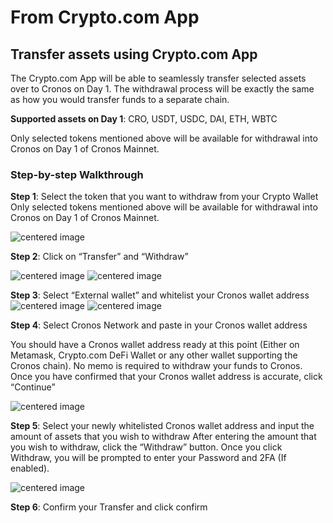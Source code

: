 # From Crypto.com App

## Transfer assets using Crypto.com App

The Crypto.com App will be able to seamlessly transfer selected assets over to Cronos on Day 1. The withdrawal process will be exactly the same as how you would transfer funds to a separate chain.

**Supported assets on Day 1**: CRO, USDT, USDC, DAI, ETH, WBTC

Only selected tokens mentioned above will be available for withdrawal into Cronos on Day 1 of Cronos Mainnet.

### Step-by-step Walkthrough

**Step 1**: Select the token that you want to withdraw from your Crypto Wallet Only selected tokens mentioned above will be available for withdrawal into Cronos on Day 1 of Cronos Mainnet.

&#x20;![centered image](../assets/cdcapp1.png)

**Step 2**: Click on “Transfer” and “Withdraw”

![centered image](../assets/cdcapp2-1.png) ![centered image](../assets/cdcapp2-2.png)

**Step 3**: Select “External wallet” and whitelist your Cronos wallet address ![centered image](../assets/cdcapp3-1.png) ![centered image](../assets/cdcapp3-2.png)

**Step 4**: Select Cronos Network and paste in your Cronos wallet address

You should have a Cronos wallet address ready at this point (Either on Metamask, Crypto.com DeFi Wallet or any other wallet supporting the Cronos chain). No memo is required to withdraw your funds to Cronos. Once you have confirmed that your Cronos wallet address is accurate, click “Continue”

![centered image](../assets/cdcapp4.png)

**Step 5**: Select your newly whitelisted Cronos wallet address and input the amount of assets that you wish to withdraw After entering the amount that you wish to withdraw, click the “Withdraw” button. Once you click Withdraw, you will be prompted to enter your Password and 2FA (If enabled).

![centered image](../assets/cdcapp5.png)

**Step 6**: Confirm your Transfer and click confirm
